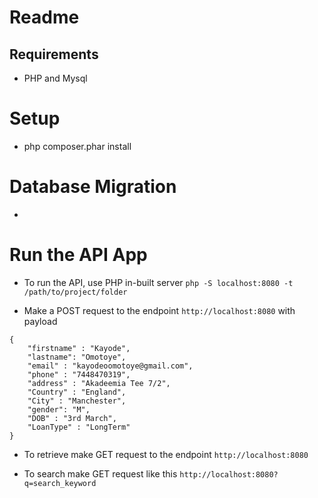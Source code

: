Readme
=====================

## Requirements
* PHP and Mysql

Setup
===================
* php composer.phar install

Database Migration
===================
* 

Run the API App
====================
* To run the API, use PHP in-built server `php -S localhost:8080 -t /path/to/project/folder`


* Make a POST request to the endpoint `http://localhost:8080` with payload
```$json
{
    "firstname" : "Kayode",
	"lastname": "Omotoye",
	"email" : "kayodeoomotoye@gmail.com",
	"phone" : "7448470319",
	"address" : "Akadeemia Tee 7/2",
	"Country" : "England",
	"City" : "Manchester",
	"gender": "M",
	"DOB" : "3rd March",
	"LoanType" : "LongTerm"
}
```

* To retrieve make GET request to the endpoint `http://localhost:8080`

* To search make GET request like this `http://localhost:8080?q=search_keyword`
